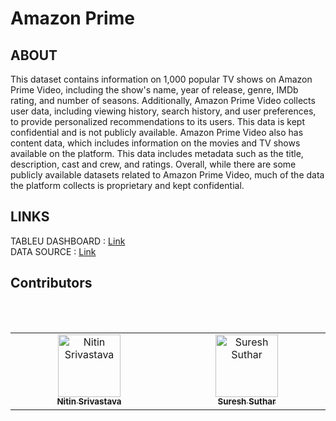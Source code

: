 # Amazon Prime
## ABOUT 
This dataset contains information on 1,000 popular TV shows on Amazon Prime Video, including the show's name, year of release, genre, IMDb rating, and number of seasons.
Additionally, Amazon Prime Video collects user data, including viewing history, search history, and user preferences, to provide personalized recommendations to its users. This data is kept confidential and is not publicly available.
Amazon Prime Video also has content data, which includes information on the movies and TV shows available on the platform. This data includes metadata such as the title, description, cast and crew, and ratings.
Overall, while there are some publicly available datasets related to Amazon Prime Video, much of the data the platform collects is proprietary and kept confidential.
## LINKS
TABLEU DASHBOARD : [Link](https://public.tableau.com/shared/G4CZGMKKS?:display_count=n&:origin=viz_share_link)</br>
DATA SOURCE : [Link](https://www.kaggle.com/datasets/suresh242/netflix)
## Contributors
<table>
<tr align="center">
<table>
  <tbody>
      <td align="center" valign="top" width="14.28%"><a href="https://nit078portfolio.netlify.app/"><img src="https://avatars.githubusercontent.com/u/76880836?v=4?s=100" width="100px;" alt="Nitin Srivastava"/><br /><sub><b>Nitin Srivastava</b></sub></a><br /></td>
      &nbsp;<td align="center" valign="top" width="14.28%"><a href="https://portfolio-suresh-s.netlify.app/"><img src="https://avatars.githubusercontent.com/u/110899811?v=4?s=100" width="100px;" alt="Suresh Suthar"/><br /><sub><b>Suresh Suthar</b></sub></a><br /> </td>
     
